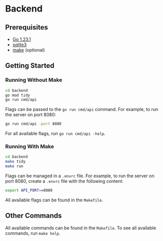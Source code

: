 # Backend

## Prerequisites
- [Go 1.23.1](https://go.dev/dl/)
- [sqlite3](https://www.sqlite.org/download.html)
- [make](https://gnuwin32.sourceforge.net/packages/make.htm) (optional)

## Getting Started
### Running Without Make
```bash
cd backend
go mod tidy
go run cmd/api
```
Flags can be passed to the `go run cmd/api` command. For example, to run the server on port 8080:
```bash
go run cmd/api -port 8080
```
For all available flags, run `go run cmd/api -help`.

### Running With Make
```bash
cd backend
make tidy
make run
```
Flags can be managed in a `.envrc` file. For example, to run the server on port 8080, create a `.envrc` file with the following content:
```bash
export API_PORT==8080
```
All available flags can be found in the `Makefile`.

## Other Commands
All available commands can be found in the `Makefile`. To see all available commands, run `make help`.
